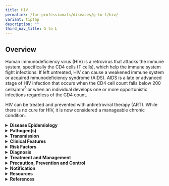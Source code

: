 ```yaml
---
title: HIV
permalink: /for-professionals/diseases/g-to-l/hiv/
variant: tiptap
description: ""
third_nav_title: G to L
---
```

<h2>Overview</h2>
<p>Human immunodeficiency virus (HIV) is a retrovirus that attacks the immune
system, specifically the CD4 cells (T cells), which help the immune system
fight infections. If left untreated, HIV can cause a weakened immune system
or acquired mmunodeficiency syndrome (AIDS). AIDS is a late or advanced
stage of HIV infection that occurs when the CD4 cell count falls below
200 cells/mm<sup>3 </sup>or when an individual develops one or more opportunistic
infections regardless of the CD4 count.</p>
<p>HIV can be treated and prevented with antiretroviral therapy (ART). While
there is no cure for HIV, it is now considered a manageable chronic condition.</p>
<div data-type="detailGroup" class="isomer-accordion isomer-accordion-white">
<details class="isomer-details">
<summary><strong>Disease Epidemiology</strong>
</summary>
<div data-type="detailsContent" class="isomer-details-content">
<p>According to the UNAIDS, approximately 1.3 million people are diagnosed
with HIV worldwide and 630,000 people died of AIDS-related illness in 2022.
It disproportionately affects resource-poor countries and certain groups
of populations, including men who have sex with men (MSM), sex workers
and their clients, and people who inject drugs.</p>
<p>In 2022, there were 202 new cases of HIVinfections&nbsp;reported among
Singapore residents. 51% of the new cases had late-stage HIV infection&nbsp;when
they were diagnosed. Sexual intercourse remains the main mode of HIV transmission,
accounting for 93% of cases. Heterosexual transmission accounted for 37%
of all cases, while 51% and 4% of cases were due to homosexual and bisexual
transmissions respectively.&nbsp;&nbsp;</p>
</div>
</details>
<details class="isomer-details">
<summary><strong>Pathogen(s)</strong>
</summary>
<div data-type="detailsContent" class="isomer-details-content">
<p>Human Immunodeficiency Virus I and II</p>
</div>
</details>
<details class="isomer-details">
<summary><strong>Transmission</strong>
</summary>
<div data-type="detailsContent" class="isomer-details-content">
<p>HIV is primarily transmitted through contact with certain bodily fluids
(blood, breast milk, semen and vaginal fluids) from a person with HIV,
sharing of contaminated needles and syringes, and from mother to child
during childbirth or breastfeeding.</p>
<p><strong>Incubation period:</strong> The time from infection to development
of detectable antibodies is generally 1 to 3months. Between 1 and 6 weeks
(median 3 weeks) after exposure to HIV, some infected individuals may develop
a mononucleosis-like illness referred to as the acute retroviral syndrome.
Without treatment, about half of infected adults will develop AIDS within
10 years after infection.</p>
<p><strong>Infectious period:</strong> Infectious throughout the entire duration
of the infection, but most infectious during the period of seroconversion
and untreated late-stage disease when the viral load (measured as number
of HIV copies/ml plasma) is very high. However, if patient achieves durable
viral suppression on treatment, they will not be able to transmit the virus
to their sexual partner, a concept known as undetectable equals untransmittable
(U=U).</p>
</div>
</details>
<details class="isomer-details">
<summary><strong>Clinical Features</strong>
</summary>
<div data-type="detailsContent" class="isomer-details-content">
<p>HIV infection progresses through four different stages:</p>
<ul data-tight="true" class="tight">
<li>
<p><u>Seroconversion illness/Acute retroviral syndrome</u>
</p>
</li>
<li>
<p>Mononucleosis-like illness. Combination of more than one of the following
symptoms: fever, adenopathy, rash, sore throat, myalgia, diarrhoea, nausea,
vomiting, headache, weight loss or oral thrush. Some have oral and genital
ulcerations and neurological illnesses (e.g. aseptic meningitis). The symptoms
usually resolve spontaneously in most patients. Majority of infected cases
experience this but condition is under-diagnosed. The median duration is
20 days (range from &lt;1 week to 3 months).</p>
</li>
<li>
<p><u>Asymptomatic (“latent”) disease</u>
<br>No specific symptoms or signs of infection, but active viral replication
and immune destruction (declining CD4 counts) is occurring throughout this
period. Lymphadenopathy (often not noticed by patient) is usually present.</p>
</li>
<li>
<p><u>Symptomatic disease</u>
<br>Symptoms include: Fever, weight loss, persistent generalised lymphadenopathy,
skin and oral conditions (oral thrush, hairy leukoplakia, herpes zoster,
recurrent herpes simplex) and immunological conditions (e.g. idiopathic
thrombocytopenic purpura, multiple drug allergies)</p>
</li>
<li>
<p><u>AIDS</u>
</p>
<p>The development of a specific indicator disease including:</p>
<ul data-tight="true" class="tight">
<li>
<p>Viral: Persistent HSV ulceration (&gt;1 month); CMV retinitis or disease
other than liver, spleen, lymph node involvement.</p>
</li>
<li>
<p>Bacterial: tuberculosis (esp. extrapulmonary); atypical mycobacteria infections;
recurrent bacterial pneumonia (2 or more episodes in one year); recurrent
non-typhoid-salmonella septicaemia.</p>
</li>
<li>
<p>Fungi: oesophageal candidiasis; cryptococcal meningitis; histoplasmosis
(extra-pulmonary); Pneumocystis&nbsp;<em>jiroveci&nbsp;</em>pneumonia.</p>
</li>
<li>
<p>Protozoa: cerebral toxoplasmosis; cryptosporidial diarrhoea.</p>
</li>
<li>
<p>Selected tumours (e.g. non-Hodgkin’s lymphoma, CNS lymphoma, Kaposi’s
sarcoma, cervical cancer)</p>
</li>
<li>
<p>Others: wasting; dementia; progressive multi-focal leucoencepholopathy)</p>
</li>
</ul>
</li>
</ul>
</div>
</details>
<details class="isomer-details">
<summary><strong>Risk Factors</strong>
</summary>
<div data-type="detailsContent" class="isomer-details-content">
<p>Risk factors include:</p>
<ul data-tight="true" class="tight">
<li>
<p>Unprotected sex with a person who has a HIV detectable viral load;</p>
</li>
<li>
<p>Having multiple sex partners;</p>
</li>
<li>
<p>Inconsistent condom use if the relationship is not monogamous;</p>
</li>
<li>
<p>Engaging in sexual activities under the influence of alcohol or other
drugs;</p>
</li>
<li>
<p>Sharing needles, syringes or other drug injection equipment;</p>
</li>
<li>
<p>Persons who exchange sex for money or drugs; or</p>
</li>
<li>
<p>History or current presence of other STIs.</p>
</li>
</ul>
</div>
</details>
<details class="isomer-details">
<summary><strong>Diagnosis</strong>
</summary>
<div data-type="detailsContent" class="isomer-details-content">
<p>HIV testing can be classified into rapid and conventional. Rapid point-of-care
tests (POCT) tests can be done directly at the site and yield results in
15 to 20 minutes. If a rapid HIV test returns positive, a separate blood
sample for a confirmatory HIV lab test must be done before the diagnosis
can be confirmed. Conventional tests are those in which blood is collected
and then sent to the laboratory for testing. Results from conventional
tests are typically available from a few hours to a few days. HIV self-testing
kits are also available as of August 2022 as part of a pilot programme.</p>
<p>HIV tests are very accurate, but no test can detect the virus immediately
after infection. The window period varies from person to person and is
also dependent on the type of HIV test. A negative test should be repeated
one and three months after the last high-risk exposure for confirmation.</p>
<p>Refer to <a href="https://www.ncid.sg/About-NCID/OurDepartments/Documents/2023%20NHIVP%20HIV%20testing%20recommendations.pdf" rel="noopener noreferrer nofollow" target="_blank">NHIVP’s HIV Testing Recommendations</a> for
more information.</p>
</div>
</details>
<details class="isomer-details">
<summary><strong>Treatment and Management</strong>
</summary>
<div data-type="detailsContent" class="isomer-details-content">
<p>ART is recommended for all individuals with HIV, regardless of CD4 cell
count. It should be started for all individuals within two weeks of presentation
to care, barring several exceptions:</p>
<ul data-tight="true" class="tight">
<li>
<p><strong>Tuberculosis (TB):</strong>&nbsp; ART should be started within
2 weeks of TB treatment initiation for patients with a CD4 count less than
50 cells/mm<sup>3</sup>, and started within 2–8 weeks of TB treatment initiation
if the CD4 count is more than 50 cells/mm<sup>3</sup>.</p>
</li>
<li>
<p><strong>CMV Retinitis</strong>: Initiation of ART should be individualised.
Joint management by a HIV physician and an ophthalmologist with expertise
in managing CMV retinitis is required.</p>
</li>
<li>
<p><strong>CNS Opportunistic Infections (OIs)</strong>: ART should be delayed
in patients with CNS OIs until specific treatment for these OIs has been
initiated, and clinical improvement observed.</p>
</li>
</ul>
<p><strong>The goals of ART treatment are to:</strong>
</p>
<ul data-tight="true" class="tight">
<li>
<p>Achieve undetectable HIV viral loads;</p>
</li>
<li>
<p>To reduce HIV-associated morbidity;</p>
</li>
<li>
<p>Prolong the duration and quality of survival; and</p>
</li>
<li>
<p>Prevent HIV transmission (also known as Treatment as Prevention, TasP).</p>
</li>
</ul>
<p>To learn more about TasP, please click&nbsp;<a href="https://www.ncid.sg/About-NCID/OurDepartments/Documents/Treatment%20as%20Prevention%2c%20U=U.pdf" rel="noopener noreferrer nofollow" target="_blank">here</a>.</p>
<p>Refer to <a href="https://www.ncid.sg/About-NCID/OurDepartments/Documents/NHIVP%20ART%20Recommendations%202023_final.pdf" rel="noopener noreferrer nofollow" target="_blank">NHIVP’s ART Recommendations</a> for
more information.</p>
</div>
</details>
<details class="isomer-details">
<summary><strong>Precaution, Prevention and Control</strong>
</summary>
<div data-type="detailsContent" class="isomer-details-content">
<p>The NHIVP recommends people aged 21 years old and above or those who are
sexually active should undergo HIV testing at least once in their lifetime.
HIV testing is also recommended for the following persons:</p>
<ul data-tight="true" class="tight">
<li>
<p>People diagnosed with TB;</p>
</li>
<li>
<p>People seeking treatment for STIs;</p>
</li>
<li>
<p>Individuals with symptoms suggesting HIV-related illnesses and AIDS-defining
illnesses;</p>
</li>
<li>
<p>Pregnant women at their first antenatal visit; or</p>
</li>
<li>
<p>Individuals at risk of HIV infection based on their behaviours.</p>
</li>
</ul>
<p>Repeat screening should be performed at least annually for the following
populations with high-risk behaviours:</p>
<ul data-tight="true" class="tight">
<li>
<p>Sexual partners of HIV-infected persons whose viral load is above the
limit of detection, especially if RNA is more than 200 copies/ml;</p>
</li>
<li>
<p>Persons who are currently on pre-exposure prophylaxis (PrEP);</p>
</li>
<li>
<p>Persons seeking treatment for or diagnosed with STIs (including viral
hepatitis) should be routinely screened at each visit for a new complaint;</p>
</li>
<li>
<p>Persons who exchange sex for money, and the partners of such persons;</p>
</li>
<li>
<p>Persons with a history of injection drug use or who engage in sexual activities
under the influence of alcohol or other drugs, and the partners of such
persons;</p>
</li>
<li>
<p>Persons with multiple sexual partners; and</p>
</li>
<li>
<p>More frequent screening than annual for certain individuals might be indicated
based on risk behaviours.</p>
</li>
</ul>
<p>Prevention of HIV:</p>
<ul data-tight="true" class="tight">
<li>
<p>Consistent and correct use of condoms when engaging in sexual activity;&nbsp;</p>
</li>
<li>
<p>Limit the number of sex partners;</p>
</li>
<li>
<p>Get tested for STIs and HIV regularly;</p>
</li>
<li>
<p>Consider taking PrEP and post-exposure prophylaxis (PEP) for individuals
at risk of HIV infection; and</p>
</li>
<li>
<p>Do not inject drugs.</p>
</li>
</ul>
<p>Management of sexual contacts</p>
<p>HIV-infected patients should be encouraged to inform their partners and
refer them for counselling and testing. This can be assisted by medical
social workers and counsellors.</p>
</div>
</details>
<details class="isomer-details">
<summary><strong>Notification</strong>
</summary>
<div data-type="detailsContent" class="isomer-details-content">
<p>HIV is a notifiable disease.</p>
<ul data-tight="true" class="tight">
<li>
<p>Who should notify:</p>
<ul data-tight="true" class="tight">
<li>
<p>Medical practitioners and laboratories.</p>
</li>
</ul>
</li>
<li>
<p>When to notify:</p>
<ul data-tight="true" class="tight">
<li>
<p>Medical practitioners: on clinical suspicion.</p>
</li>
<li>
<p>Laboratories: on laboratory confirmation.</p>
</li>
</ul>
</li>
<li>
<p>How to notify:</p>
<ul data-tight="true" class="tight">
<li>
<p>Call Surveillance Duty Officer, Communicable Diseases Group; and</p>
</li>
<li>
<p>Submit MD131 Notification of Infectious Diseases Form via CDLENS (<a rel="noopener noreferrer nofollow" target="_blank">http://www.cdlens.moh.gov.sg</a>) or
fax (6221-5528/38/67).</p>
</li>
</ul>
</li>
<li>
<p>Notification timeline:</p>
<ul data-tight="true" class="tight">
<li>
<p>Within 72 hours from time of diagnosis.</p>
</li>
</ul>
</li>
</ul>
</div>
</details>
<details class="isomer-details">
<summary><strong>Resources</strong>
</summary>
<div data-type="detailsContent" class="isomer-details-content">
<p>Please refer to <a href="https://www.moh.gov.sg/resources-statistics" rel="noopener noreferrer nofollow" target="_blank">MOH’s website</a> for
the updates on the HIV/AIDS situation in Singapore.</p>
<p>Please refer to the <a href="https://www.ncid.sg/About-NCID/OurDepartments/Pages/National-HIV-Programme.aspx" rel="noopener noreferrer nofollow" target="_blank">NHIVP’s website</a> for
national guidelines and recommendations on:</p>
<ul data-tight="true" class="tight">
<li>
<p>HIV Testing</p>
</li>
<li>
<p>PrEP Guidance</p>
</li>
<li>
<p>ART Recommendations</p>
</li>
<li>
<p>Primary Care Recommendations</p>
</li>
</ul>
</div>
</details>
<details class="isomer-details">
<summary><strong>References</strong>
</summary>
<div data-type="detailsContent" class="isomer-details-content">
<ul data-tight="true" class="tight">
<li>
<p>Department of Sexually Transmitted Infections Control (DSC). STI management
guidelines 7<sup>th</sup> edition. 2021.</p>
</li>
<li>
<p>Joint United Nations Programme on HIV/AIDS (UNAIDS). Global HIV &amp;
AIDS statistics — 2022 fact sheet. In: UNAIDS Global HIV &amp; AIDS statistics
[Internet]. 2022.</p>
</li>
</ul>
</div>
</details>
</div>
<p></p>